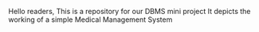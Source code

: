 Hello readers, 
This is a repository for our DBMS mini project
It depicts the working of a simple Medical Management System
